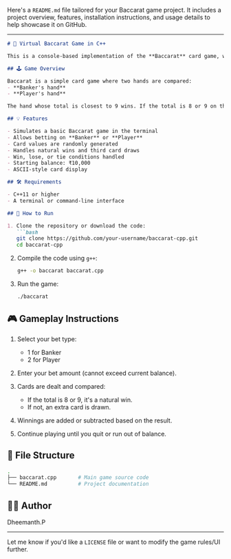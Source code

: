 Here's a `README.md` file tailored for your Baccarat game project. It includes a project overview, features, installation instructions, and usage details to help showcase it on GitHub.

---

````markdown
# 🎴 Virtual Baccarat Game in C++

This is a console-based implementation of the **Baccarat** card game, written in C++. The game simulates a virtual casino experience where a player can place bets on the **Banker** or the **Player**, and cards are drawn according to Baccarat rules.

## 🕹️ Game Overview

Baccarat is a simple card game where two hands are compared:
- **Banker's hand**
- **Player's hand**

The hand whose total is closest to 9 wins. If the total is 8 or 9 on the first two cards, it's called a **natural win**, and no more cards are drawn. Otherwise, a third card might be drawn based on simple rules.

## 💡 Features

- Simulates a basic Baccarat game in the terminal
- Allows betting on **Banker** or **Player**
- Card values are randomly generated
- Handles natural wins and third card draws
- Win, lose, or tie conditions handled
- Starting balance: ₹10,000
- ASCII-style card display

## 🛠️ Requirements

- C++11 or higher
- A terminal or command-line interface

## 🚀 How to Run

1. Clone the repository or download the code:
   ```bash
   git clone https://github.com/your-username/baccarat-cpp.git
   cd baccarat-cpp
````

2. Compile the code using `g++`:

   ```bash
   g++ -o baccarat baccarat.cpp
   ```

3. Run the game:

   ```bash
   ./baccarat
   ```

## 🎮 Gameplay Instructions

1. Select your bet type:

   * 1 for Banker
   * 2 for Player

2. Enter your bet amount (cannot exceed current balance).

3. Cards are dealt and compared:

   * If the total is 8 or 9, it's a natural win.
   * If not, an extra card is drawn.

4. Winnings are added or subtracted based on the result.

5. Continue playing until you quit or run out of balance.

## 📁 File Structure

```bash
.
├── baccarat.cpp       # Main game source code
└── README.md          # Project documentation
```

## 🧑‍💻 Author

Dheemanth.P



---

Let me know if you'd like a `LICENSE` file or want to modify the game rules/UI further.
```
